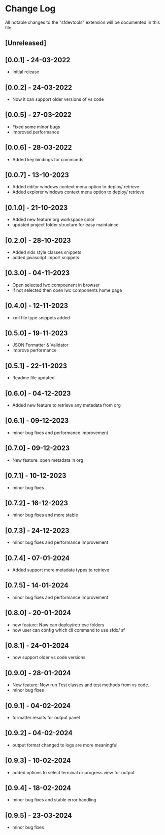 # Change Log

All notable changes to the "sfdevtools" extension will be documented in this file.

## [Unreleased]

## [0.0.1] - 24-03-2022
- Initial release

## [0.0.2] - 24-03-2022
- Now it can support older versions of vs code 

## [0.0.5] - 27-03-2022
- Fixed some minor bugs
- Improved performance  

## [0.0.6] - 28-03-2022
- Added key bindings for commands 

## [0.0.7] - 13-10-2023
- Added editor windows context menu option to deploy/ retrieve
- Added explorer windows context menu option to deploy/ retrieve

## [0.1.0] - 21-10-2023
- Added new feature org workspace color
- updated project folder structure for easy maintaince 

## [0.2.0] - 28-10-2023
- Added slds style classes snippets 
- added javascript import snippets 

## [0.3.0] - 04-11-2023
- Open selected lwc compoenent in browser 
- if not selected then open lwc components home page

## [0.4.0] - 12-11-2023
- xml file type snippets added

## [0.5.0] - 19-11-2023
- JSON Formatter & Validator
- Improve performance

## [0.5.1] - 22-11-2023
- Readme file updated

## [0.6.0] - 04-12-2023
- Added new feature to retrieve any metadata from org

## [0.6.1] - 09-12-2023
- minor bug fixes and performance improvement 

## [0.7.0] - 09-12-2023
- New feature: open metadata in org 

## [0.7.1] - 10-12-2023
- minor bug fixes 

## [0.7.2] - 16-12-2023
- minor bug fixes and more stable

## [0.7.3] - 24-12-2023
- minor bug fixes and performance Improvement

## [0.7.4] - 07-01-2024
- Added support more metadata types to retrieve

## [0.7.5] - 14-01-2024
- minor bug fixes and performance Improvement

## [0.8.0] - 20-01-2024
- new feature: Now can deploy/retrieve folders 
- now user can config which cli command to use sfdx/ sf

## [0.8.1] - 24-01-2024
- now support older vs code versions

## [0.9.0] - 28-01-2024
- New feature: Now run Test classes and test methods from vs code.
- minor bug fixes

## [0.9.1] - 04-02-2024
- formatter results for output panel 

## [0.9.2] - 04-02-2024
- output format changed to logs are more meaningful  

## [0.9.3] - 10-02-2024
- added options to select terminal or progress view for output

## [0.9.4] - 18-02-2024
- minor bug fixes and stable error handling 

## [0.9.5] - 23-03-2024
- minor bug fixes